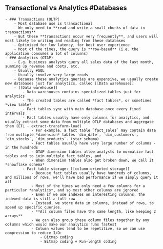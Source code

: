 ## Transactional vs Analytics #Databases
	- ### Transactions (OLTP)
		- Most database use is transactional
		- We only need to **read and write a small chunks of data in transactions**
		- But these **transactions occur very frequently**, and users will most likely be writing and reading from these databases
		- Optimized for low latency, for best user experience
		- Most of the times, the query is **row-based** (i.e. the application consumes a lot of columns)
	- ### Analytics (OTAP)
		- E.g. business analysts query all sales data of the last month, summing up revenue and costs, etc.
		- Usually #SQL
		- Usually involve very large reads
		- Because these analytics queries are expensive, we usually create new databases just for analytics, called [[Data warehouse]]
		- [[Data warehouse]]
			- Data warehouses contains specialized tables just for analytics
			- The created tables are called *fact tables*, or sometimes *view table*
			- Fact tables sync with main database once every fixed intervals
			- Fact tables usually have only columns for analytics, and usually extract some data from multiple OTLP databases and aggregate them (ETL - extract-transform-load)
				- For example, a fact table `fact_sales` may contain data from multiple *dimension* tables `dim_date`, `dim_customers`, `dim_stocks`, `dim_products`. (star schema)
				- Fact tables usually have very large number of columns - in the hundreds
				- OTAP dimension tables allow analysts to normalize fact tables and to join multiple fact tables, and
				- When dimension tables also get broken down, we call it *snowflake schema*
			- Fact table storage: [[column-oriented storage]]
				- Because fact tables usually have hundreds of columns, and millions of rows, we'll have bad performance if we simply query it all
				- Most of the times we only need a few columns for a particular *analytics*, and so most other columns are ignored
				- Even if we use indexes on interesting columns, the indexed data is still a full row
				- Instead, we store data in columns, instead of rows, to speed up specific queries.
				- **All column files have the same length, like keeping 2 arrays**
				- We can also group these column files together by any columns which would make our analytics runs fastest
				- Column values tend to be repetitive, so we can use compression to reduce I/O:
					- Bitmap coding
					- Bitmap coding + Run-length coding